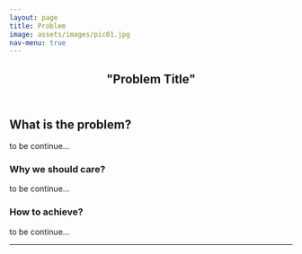 ```yaml
---
layout: page
title: Problem
image: assets/images/pic01.jpg
nav-menu: true
---
```


<!-- Main -->
<div id="main" class="alt">

<!-- One -->
<section id="one">
	<div class="inner">
		<header class="major">
			<h1>"Problem Title"</h1>
		</header>

<!-- Content -->
<h2 id="content">What is the problem?</h2>
<p>to be continue...</p>
		
<div class="row">
	<div class="6u 12u$(small)">
		<h3>Why we should care?</h3>
		<p>to be continue...</p>
	</div>
	<div class="6u$ 12u$(small)">
		<h3>How to achieve?</h3>
		<p>to be continue...</p>
	</div>
</div>

<hr class="major" />


</div>
</section>

</div>
